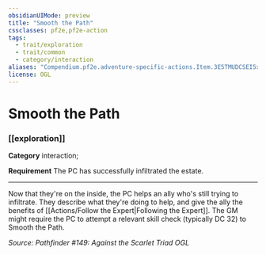 ```yaml
---
obsidianUIMode: preview
title: "Smooth the Path"
cssclasses: pf2e,pf2e-action
tags:
  - trait/exploration
  - trait/common
  - category/interaction
aliases: "Compendium.pf2e.adventure-specific-actions.Item.3E5TMUDCSEI5x2bv"
license: OGL
---
```

# Smooth the Path

### [[exploration]]

**Category** interaction; 




**Requirement** The PC has successfully infiltrated the estate.

* * *

Now that they're on the inside, the PC helps an ally who's still trying to infiltrate. They describe what they're doing to help, and give the ally the benefits of [[Actions/Follow the Expert|Following the Expert]]. The GM might require the PC to attempt a relevant skill check (typically DC 32) to Smooth the Path.

*Source: Pathfinder #149: Against the Scarlet Triad*
*OGL*